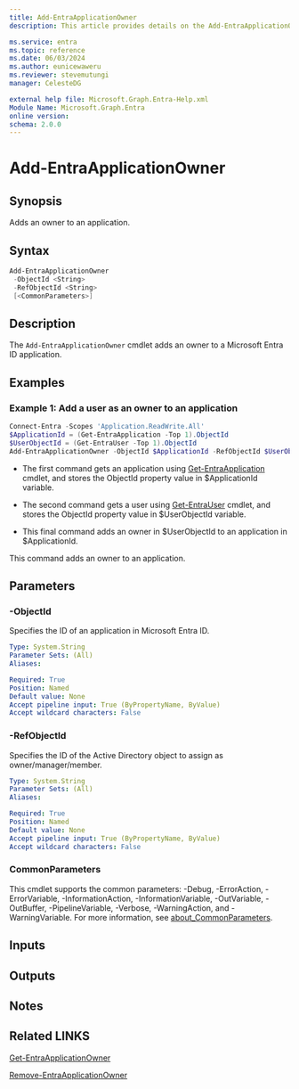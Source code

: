 ```yaml
---
title: Add-EntraApplicationOwner
description: This article provides details on the Add-EntraApplicationOwner command.

ms.service: entra
ms.topic: reference
ms.date: 06/03/2024
ms.author: eunicewaweru
ms.reviewer: stevemutungi
manager: CelesteDG

external help file: Microsoft.Graph.Entra-Help.xml
Module Name: Microsoft.Graph.Entra
online version:
schema: 2.0.0
---
```


# Add-EntraApplicationOwner

## Synopsis

Adds an owner to an application.

## Syntax

```powershell
Add-EntraApplicationOwner 
 -ObjectId <String> 
 -RefObjectId <String>
 [<CommonParameters>]
```

## Description

The `Add-EntraApplicationOwner` cmdlet adds an owner to a Microsoft Entra ID application.

## Examples

### Example 1: Add a user as an owner to an application

```powershell
Connect-Entra -Scopes 'Application.ReadWrite.All'
$ApplicationId = (Get-EntraApplication -Top 1).ObjectId
$UserObjectId = (Get-EntraUser -Top 1).ObjectId
Add-EntraApplicationOwner -ObjectId $ApplicationId -RefObjectId $UserObjectId
```

- The first command gets an application using [Get-EntraApplication](./Get-EntraApplication.md) cmdlet, and stores the ObjectId property value in $ApplicationId variable.  

- The second command gets a user using [Get-EntraUser](./Others/Get-EntraUser.md) cmdlet, and stores the ObjectId property value in $UserObjectId variable.  

- This final command adds an owner in $UserObjectId to an application in $ApplicationId.

This command adds an owner to an application.

## Parameters

### -ObjectId

Specifies the ID of an application in Microsoft Entra ID.

```yaml
Type: System.String
Parameter Sets: (All)
Aliases:

Required: True
Position: Named
Default value: None
Accept pipeline input: True (ByPropertyName, ByValue)
Accept wildcard characters: False
```

### -RefObjectId

Specifies the ID of the Active Directory object to assign as owner/manager/member.

```yaml
Type: System.String
Parameter Sets: (All)
Aliases:

Required: True
Position: Named
Default value: None
Accept pipeline input: True (ByPropertyName, ByValue)
Accept wildcard characters: False
```

### CommonParameters

This cmdlet supports the common parameters: -Debug, -ErrorAction, -ErrorVariable, -InformationAction, -InformationVariable, -OutVariable, -OutBuffer, -PipelineVariable, -Verbose, -WarningAction, and -WarningVariable. For more information, see [about_CommonParameters](https://go.microsoft.com/fwlink/?LinkID=113216).

## Inputs

## Outputs

## Notes

## Related LINKS

[Get-EntraApplicationOwner](Get-EntraApplicationOwner.md)

[Remove-EntraApplicationOwner](Remove-EntraApplicationOwner.md)
